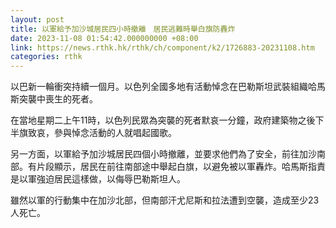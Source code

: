 ```yaml
---
layout: post
title: 以軍給予加沙城居民四小時撤離　居民逃難時舉白旗防轟炸
date: 2023-11-08 01:54:42.000000000 +08:00
link: https://news.rthk.hk/rthk/ch/component/k2/1726883-20231108.htm
categories: rthk
---
```


以巴新一輪衝突持續一個月。以色列全國多地有活動悼念在巴勒斯坦武裝組織哈馬斯突襲中喪生的死者。

在當地星期二上午11時，以色列民眾為突襲的死者默哀一分鐘，政府建築物之後下半旗致哀，參與悼念活動的人就唱起國歌。

另一方面，以軍給予加沙城居民四個小時撤離，並要求他們為了安全，前往加沙南部。有片段顯示，居民在前往南部途中舉起白旗，以避免被以軍轟炸。哈馬斯指責是以軍強迫居民這樣做，以侮辱巴勒斯坦人。

雖然以軍的行動集中在加沙北部，但南部汗尤尼斯和拉法遭到空襲，造成至少23人死亡。
